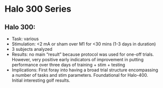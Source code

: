 # Halo 300 Series
## Halo 300:
* Task: various
* Stimulation: <2 mA or sham over M1 for <30 mins (1-3 days in duration)
* 3 subjects analyzed 
* Results: no main “result” because protocol was used for one-off trials. However, very positive early indicators of improvement in putting performance over three days of training + stim + testing
* Implications: First foray into having a broad trial structure encompassing a number of tasks and stim parameters. Foundational for Halo-400. Initial interesting golf results.